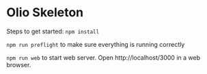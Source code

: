 # Olio Skeleton

Steps to get started: 
`npm install`

`npm run preflight` to make sure everything is running correctly

`npm run web` to start web server. Open http://localhost/3000 in a web browser.